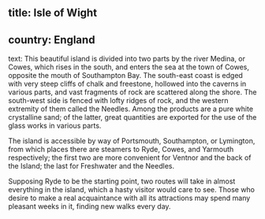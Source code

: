 title: Isle of Wight
----
country: England
----
text: This beautiful island is divided into two parts by the river Medina, or Cowes, which rises in the south, and enters the sea at the town of Cowes, opposite the mouth of Southampton Bay. The south-east coast is edged with very steep cliffs of chalk and freestone, hollowed into the caverns in various parts, and vast fragments of rock are scattered along the shore. The south-west side is fenced with lofty ridges of rock, and the western extremity of them called the Needles. Among the products are a pure white crystalline sand; of the latter, great quantities are exported for the use of the glass works in various parts.

The island is accessible by way of Portsmouth, Southampton, or Lymington, from which places there are steamers to Ryde, Cowes, and Yarmouth respectively; the first two are more convenient for Ventnor and the back of the Island; the last for Freshwater and the Needles.

Supposing Ryde to be the starting point, two routes will take in almost everything in the island, which a hasty visitor would care to see. Those who desire to make a real acquaintance with all its attractions may spend many pleasant weeks in it, finding new walks every day.